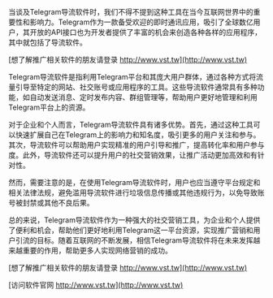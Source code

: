 当谈及Telegram导流软件时，我们不得不提到这种工具在当今互联网世界中的重要性和影响力。Telegram作为一款备受欢迎的即时通讯应用，吸引了全球数亿用户，其开放的API接口也为开发者提供了丰富的机会来创造各种各样的应用程序，其中就包括了导流软件。

[想了解推广相关软件的朋友请登录 http://www.vst.tw](http://www.vst.tw)

Telegram导流软件是指利用Telegram平台和其庞大用户群体，通过各种方式将流量引导至特定的网站、社交账号或应用程序的工具。这些导流软件通常具有多种功能，如自动发送消息、定时发布内容、群组管理等，帮助用户更好地管理和利用Telegram平台上的资源。

对于企业和个人而言，Telegram导流软件具有诸多优势。首先，通过这种工具可以快速扩展自己在Telegram上的影响力和知名度，吸引更多的用户关注和参与。其次，导流软件可以帮助用户实现精准的用户引导和推广，提高转化率和用户参与度。此外，导流软件还可以提升用户的社交营销效果，让推广活动更加高效和有针对性。

然而，需要注意的是，在使用Telegram导流软件时，用户也应当遵守平台规定和相关法律法规，避免滥用导流软件进行垃圾信息传播或其他违规行为，以免导致账号被封禁或其他不良后果。

总的来说，Telegram导流软件作为一种强大的社交营销工具，为企业和个人提供了便利和机会，帮助他们更好地利用Telegram这一平台资源，实现推广营销和用户引流的目标。随着互联网的不断发展，相信Telegram导流软件将在未来发挥越来越重要的作用，帮助更多人实现网络营销的成功。

[想了解推广相关软件的朋友请登录 http://www.vst.tw](http://www.vst.tw)


[访问软件官网 http://www.vst.tw](http://www.vst.tw)

